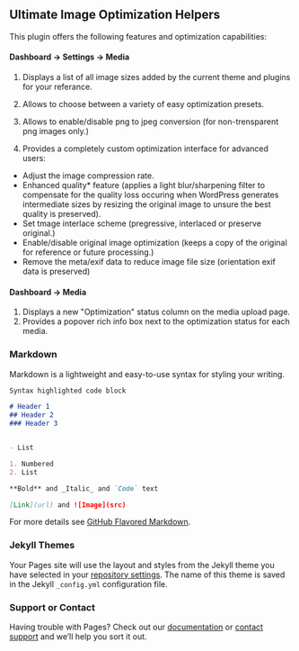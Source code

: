 ## Ultimate Image Optimization Helpers

This plugin offers the following features and optimization capabilities:


#### Dashboard -> Settings -> Media

1. Displays a list of all image sizes added by the current theme and plugins for your referance.

2. Allows to choose between a variety of easy optimization presets.

3. Allows to enable/disable png to jpeg conversion (for non-trensparent png images only.)

4. Provides a completely custom optimization interface for advanced users:
- Adjust the image compression rate.
- Enhanced quality* feature (applies a light blur/sharpening filter to compensate for the quality loss occuring when WordPress generates intermediate sizes by resizing the original image to unsure the best quality is preserved).
- Set tmage interlace scheme (pregressive, interlaced or preserve original.)
- Enable/disable original image optimization (keeps a copy of the original for reference or future processing.)
- Remove the meta/exif data to reduce image file size (orientation exif data is preserved)

#### Dashboard -> Media

1. Displays a new "Optimization" status column on the media upload page.
2. Provides a popover rich info box next to the optimization status for each media.

### Markdown

Markdown is a lightweight and easy-to-use syntax for styling your writing. 

```markdown
Syntax highlighted code block

# Header 1
## Header 2
### Header 3


- List

1. Numbered
2. List

**Bold** and _Italic_ and `Code` text

[Link](url) and ![Image](src)
```

For more details see [GitHub Flavored Markdown](https://guides.github.com/features/mastering-markdown/).

### Jekyll Themes

Your Pages site will use the layout and styles from the Jekyll theme you have selected in your [repository settings](https://github.com/healdev/wp-ultimate-image-optimization-helpers/settings). The name of this theme is saved in the Jekyll `_config.yml` configuration file.

### Support or Contact

Having trouble with Pages? Check out our [documentation](https://help.github.com/categories/github-pages-basics/) or [contact support](https://github.com/contact) and we’ll help you sort it out.
